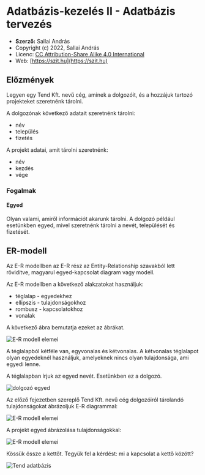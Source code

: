 # Adatbázis-kezelés II - Adatbázis tervezés

* **Szerző:** Sallai András
* Copyright (c) 2022, Sallai András
* Licenc: [CC Attribution-Share Alike 4.0 International](https://creativecommons.org/licenses/by-sa/4.0/)
* Web: [https://szit.hu](https://szit.hu)

## Előzmények

Legyen egy Tend Kft. nevű cég, aminek a dolgozóit, és a hozzájuk tartozó projekteket szeretnénk tárolni.

A dolgozónak következő adatait szeretnénk tárolni:

* név
* település
* fizetés

A projekt adatai, amit tárolni szeretnénk:

* név
* kezdés
* vége

### Fogalmak

#### Egyed

Olyan valami, amiről információt akarunk tárolni. A dolgozó például esetünkben egyed, mivel szeretnénk tárolni a nevét, települését és fizetését.

## ER-modell

Az E-R modellben az E-R rész az Entity-Relationship szavakból lett rövidítve, magyarul egyed-kapcsolat diagram vagy modell.

Az E-R modellben a következő alakzatokat használjuk:

* téglalap - egyedekhez
* ellipszis - tulajdonságokhoz
* rombusz - kapcsolatokhoz
* vonalak

A következő ábra bemutatja ezeket az ábrákat.

![E-R modell elemei](images/e-r_diagram_elemei.png)

A téglalapból kétféle van, egyvonalas és kétvonalas. A kétvonalas téglalapot olyan egyedeknél használjuk, amelyeknek nincs olyan tulajdonsága, ami egyedi lenne.

A téglalapban írjuk az egyed nevét. Esetünkben ez a dolgozó.

![dolgozó egyed](images/e-r_modell_tend_db_dolgozo_egyed.png)

Az előző fejezetben szereplő Tend Kft. nevű cég dolgozóiról tárolandó tulajdonságokat ábrázoljuk E-R diagrammal:

![E-R modell elemei](images/e-r_modell_tend_db_dolgozok.png)

A projekt egyed ábrázolása tulajdonságokkal:

![E-R modell elemei](images/e-r_modell_tend_db_projektek.png)

Kössük össze a kettőt. Tegyük fel a kérdést: mi a kapcsolat a kettő között?

![Tend adatbázis](images/e-r_modell_tend_db.png)
